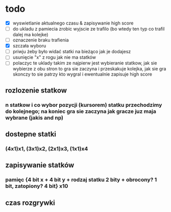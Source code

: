# todo 
- [x] wyswietlanie aktualnego czasu & zapisywanie high score
- [ ] do ukladu z pamiecia zrobic wyjscie ze trafilo (bo wtedy ten typ co trafil dalej ma kolejke)
- [ ] oznaczenie braku trafienia
- [x] szczała wyboru 
- [ ] priwju żeby było widać statki na bieżąco jak je dodajesz
- [ ] usunięcie "x" z rogu jak nie ma statków 
- [ ] polaczyc te uklady takim ze najpierw jest wybieranie statkow, jak sie wybierze z obu stron to gra sie zaczyna i przeskakuje kolejka, jak sie gra skonczy to sie patrzy kto wygral i ewentualnie zapisuje high score

## rozlozenie statkow
### n statkow i co wybor pozycji (kursorem) statku przechodzimy do kolejnego; na koniec gra sie zaczyna jak gracze juz maja wybrane (jakis and np)

## dostepne statki
### (4x1)x1, (3x1)x2, (2x1)x3, (1x1)x4

## zapisywanie statków
### pamięc {4 bit x + 4 bit y + rodzaj statku 2 bity + obrocony? 1 bit, zatopiony? 4 bit} x10

## czas rozgrywki
